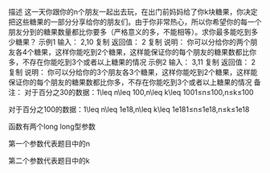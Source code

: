 描述
这一天你跟你的n个朋友一起出去玩，在出门前妈妈给了你k块糖果，你决定把这些糖果的一部分分享给你的朋友们。由于你非常热心，所以你希望你的每一个朋友分到的糖果数量都比你要多（严格意义的多，不能相等）。求你最多能吃到多少糖果？
示例1
输入：
2,10
复制
返回值：
2
复制
说明：
你可以分给你的两个朋友各4个糖果，这样你能吃到2个糖果，这样能保证你的每个朋友的糖果数都比你多，不存在你能吃到3个或者以上糖果的情况
示例2
输入：
3,11
复制
返回值：
2
复制
说明：
你可以分给你的3个朋友各3个糖果，这样你能吃到2个糖果，这样能保证你的每个朋友的糖果数都比你多，不存在你能吃到3个或者以上糖果的情况
备注：
对于百分之30的数据：1\leq n\leq 100,n\leq k\leq 1001≤n≤100,n≤k≤100

对于百分之100的数据：1\leq n\leq 1e18,n\leq k\leq 1e181≤n≤1e18,n≤k≤1e18

函数有两个long long型参数

第一个参数代表题目中的n

第二个参数代表题目中的k